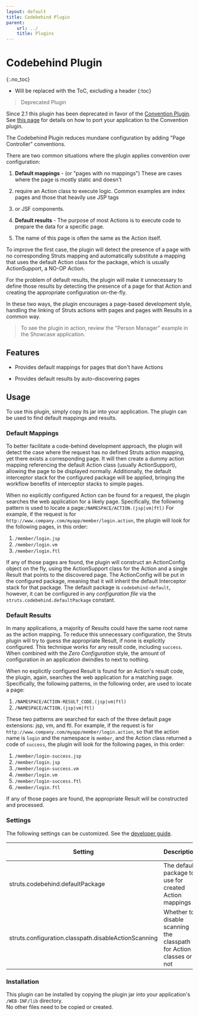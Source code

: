 ```yaml
---
layout: default
title: Codebehind Plugin
parent:
    url: ../
    title: Plugins
---
```


# Codebehind Plugin
{:.no_toc}

* Will be replaced with the ToC, excluding a header
{:toc}

> Deprecated Plugin

Since 2.1 this plugin has been deprecated in favor of the [Convention Plugin](../convention). See [this page](../convention/converting) 
for details on how to port your application to the Convention plugin.

The Codebehind Plugin reduces mundane configuration by adding "Page Controller" conventions.


There are two common situations where the plugin applies convention over configuration:

1. **Default mappings** - (or "pages with no mappings") These are cases where the page is mostly static and doesn't 
2. require an Action class to execute logic.  Common examples are index pages and those that heavily use JSP tags 
3. or JSF components.

4. **Default results** - The purpose of most Actions is to execute code to prepare the data for a specific page.
5. The name of this page is often the same as the Action itself.

To improve the first case, the plugin will detect the presence of a page with no corresponding Struts mapping 
and automatically substitute a mapping that uses the default Action class for the package, which is usually 
ActionSupport, a NO-OP Action.  

For the problem of default results, the plugin will make it unnecessary to define those results by detecting 
the presence of a page for that Action and creating the appropriate configuration on-the-fly. 

In these two ways, the plugin encourages a page-based development style, handling the linking of Struts actions 
with pages and pages with Results in a common way.

> To see the plugin in action, review the "Person Manager" example in the Showcase application.

## Features

+ Provides default mappings for pages that don't have Actions

+ Provides default results by auto-discovering pages

## Usage

To use this plugin, simply copy its jar into your application.  The plugin can be used to find default mappings 
and results.

### Default Mappings

To better facilitate a code-behind development approach, the plugin will detect the case where the request has 
no defined Struts action mapping, yet there exists a corresponding page.  It will then create a dummy action mapping referencing the default Action class (usually ActionSupport), allowing the page to be displayed normally.  Additionally, the default interceptor stack for the configured package will be applied, bringing the workflow benefits of interceptor stacks to simple pages.

When no explicitly configured Action can be found for a request, the plugin searches the web application for 
a likely page. Specifically, the following pattern is used to locate a page:`/NAMESPACE/ACTION.(jsp|vm|ftl)`
For example, if the request is for `http://www.company.com/myapp/member/login.action`, the plugin will look for 
the following pages, in this order: 

1. `/member/login.jsp`
2. `/member/login.vm`
3. `/member/login.ftl`

If any of those pages are found, the plugin will construct an ActionConfig object on the fly, using the ActionSupport 
class for the Action and a single Result that points to the discovered page.  The ActionConfig will be put in the configured
package, meaning that it will inherit the default Interceptor stack for that package.  The default package 
is `codebehind-default`, however, it can be configured in any _configuration file_  via the `struts.codebehind.defaultPackage`
constant.

### Default Results

In many applications, a majority of Results could have the same root name as the action mapping.  To reduce this 
unnecessary configuration, the Struts plugin will try to guess the appropriate Result, if none is explicitly configured.
This technique works for any result code, including `success`. When combined with the _Zero Configuration_  style,
the amount of configuration in an application dwindles to next to nothing.

When no explicitly configured Result is found for an Action's result code, the plugin, again, searches the web 
application for a matching page. Specifically, the following patterns, in the following order, are used to locate 
a page:

1. `/NAMESPACE/ACTION-RESULT_CODE.(jsp|vm|ftl)`
2. `/NAMESPACE/ACTION.(jsp|vm|ftl)`

These two patterns are searched for each of the three default page extensions: jsp, vm, and ftl.  For example, 
if the request is for `http://www.company.com/myapp/member/login.action`, so that the action name is `login` 
and the namespace is `member`, and the Action class returned a code of `success`, the plugin will look for 
the following pages, in this order: 

1. `/member/login-success.jsp`
2. `/member/login.jsp`
3. `/member/login-success.vm`
4. `/member/login.vm`
5. `/member/login-success.ftl`
6. `/member/login.ftl`

If any of those pages are found, the appropriate Result will be constructed and processed.

### Settings

The following settings can be customized.  See the [developer guide](/core-developers/configuration-files).

|Setting|Description|Default|Possible Values|
|-------|-----------|-------|---------------|
|struts.codebehind.defaultPackage|The default package to use for created Action mappings|codebehind-default|Any existing package name|
|struts.configuration.classpath.disableActionScanning|Whether to disable scanning the classpath for Action classes or not|false|true or false|

### Installation

This plugin can be installed by copying the plugin jar into your application's `/WEB-INF/lib` directory.  
No other files need to be copied or created.
